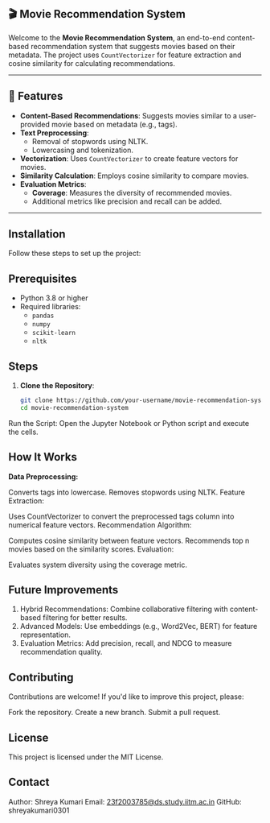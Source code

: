 ## 🎬 Movie Recommendation System

Welcome to the **Movie Recommendation System**, an end-to-end content-based recommendation system that suggests movies based on their metadata. The project uses `CountVectorizer` for feature extraction and cosine similarity for calculating recommendations.

---

## 📜 Features

- **Content-Based Recommendations**: Suggests movies similar to a user-provided movie based on metadata (e.g., tags).
- **Text Preprocessing**:
  - Removal of stopwords using NLTK.
  - Lowercasing and tokenization.
- **Vectorization**: Uses `CountVectorizer` to create feature vectors for movies.
- **Similarity Calculation**: Employs cosine similarity to compare movies.
- **Evaluation Metrics**:
  - **Coverage**: Measures the diversity of recommended movies.
  - Additional metrics like precision and recall can be added.

---

## Installation

Follow these steps to set up the project:

## Prerequisites

- Python 3.8 or higher
- Required libraries:
  - `pandas`
  - `numpy`
  - `scikit-learn`
  - `nltk`

## Steps

1. **Clone the Repository**:
   ```bash
   git clone https://github.com/your-username/movie-recommendation-system.git
   cd movie-recommendation-system
   
Run the Script: Open the Jupyter Notebook or Python script and execute the cells.

## How It Works

**Data Preprocessing:**

Converts tags into lowercase.
Removes stopwords using NLTK.
Feature Extraction:

Uses CountVectorizer to convert the preprocessed tags column into numerical feature vectors.
Recommendation Algorithm:

Computes cosine similarity between feature vectors.
Recommends top n movies based on the similarity scores.
Evaluation:

Evaluates system diversity using the coverage metric.

 ## Future Improvements
1. Hybrid Recommendations: Combine collaborative filtering with content-based filtering for better results.
2. Advanced Models: Use embeddings (e.g., Word2Vec, BERT) for feature representation.
3. Evaluation Metrics: Add precision, recall, and NDCG to measure recommendation quality.

## Contributing
Contributions are welcome! If you'd like to improve this project, please:

Fork the repository.
Create a new branch.
Submit a pull request.

## License
This project is licensed under the MIT License.

## Contact
Author: Shreya Kumari
Email: 23f2003785@ds.study.iitm.ac.in
GitHub: shreyakumari0301

